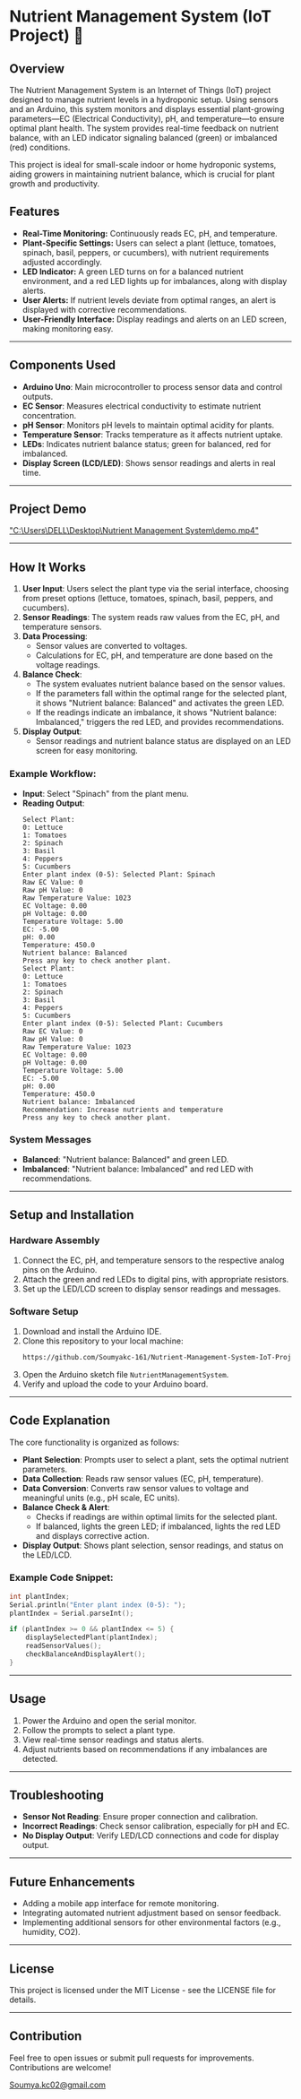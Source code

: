 # Nutrient Management System (IoT Project) 🌱

## Overview
The Nutrient Management System is an Internet of Things (IoT) project designed to manage nutrient levels in a hydroponic setup. Using sensors and an Arduino, this system monitors and displays essential plant-growing parameters—EC (Electrical Conductivity), pH, and temperature—to ensure optimal plant health. The system provides real-time feedback on nutrient balance, with an LED indicator signaling balanced (green) or imbalanced (red) conditions.

This project is ideal for small-scale indoor or home hydroponic systems, aiding growers in maintaining nutrient balance, which is crucial for plant growth and productivity.

## Features
- **Real-Time Monitoring:** Continuously reads EC, pH, and temperature.
- **Plant-Specific Settings:** Users can select a plant (lettuce, tomatoes, spinach, basil, peppers, or cucumbers), with nutrient requirements adjusted accordingly.
- **LED Indicator:** A green LED turns on for a balanced nutrient environment, and a red LED lights up for imbalances, along with display alerts.
- **User Alerts:** If nutrient levels deviate from optimal ranges, an alert is displayed with corrective recommendations.
- **User-Friendly Interface:** Display readings and alerts on an LED screen, making monitoring easy.

---

## Components Used
- **Arduino Uno**: Main microcontroller to process sensor data and control outputs.
- **EC Sensor**: Measures electrical conductivity to estimate nutrient concentration.
- **pH Sensor**: Monitors pH levels to maintain optimal acidity for plants.
- **Temperature Sensor**: Tracks temperature as it affects nutrient uptake.
- **LEDs**: Indicates nutrient balance status; green for balanced, red for imbalanced.
- **Display Screen (LCD/LED)**: Shows sensor readings and alerts in real time.

---

## Project Demo
["C:\Users\DELL\Desktop\Nutrient Management System\demo.mp4"](#)

---

## How It Works
1. **User Input**: Users select the plant type via the serial interface, choosing from preset options (lettuce, tomatoes, spinach, basil, peppers, and cucumbers).
2. **Sensor Readings**: The system reads raw values from the EC, pH, and temperature sensors.
3. **Data Processing**:
   - Sensor values are converted to voltages.
   - Calculations for EC, pH, and temperature are done based on the voltage readings.
4. **Balance Check**:
   - The system evaluates nutrient balance based on the sensor values.
   - If the parameters fall within the optimal range for the selected plant, it shows "Nutrient balance: Balanced" and activates the green LED.
   - If the readings indicate an imbalance, it shows "Nutrient balance: Imbalanced," triggers the red LED, and provides recommendations.
5. **Display Output**:
   - Sensor readings and nutrient balance status are displayed on an LED screen for easy monitoring.

### Example Workflow:
- **Input**: Select "Spinach" from the plant menu.
- **Reading Output**:
  ```
  Select Plant:
  0: Lettuce
  1: Tomatoes
  2: Spinach
  3: Basil
  4: Peppers
  5: Cucumbers
  Enter plant index (0-5): Selected Plant: Spinach
  Raw EC Value: 0
  Raw pH Value: 0
  Raw Temperature Value: 1023
  EC Voltage: 0.00
  pH Voltage: 0.00
  Temperature Voltage: 5.00
  EC: -5.00
  pH: 0.00
  Temperature: 450.0
  Nutrient balance: Balanced
  Press any key to check another plant.
  Select Plant:
  0: Lettuce
  1: Tomatoes
  2: Spinach
  3: Basil
  4: Peppers
  5: Cucumbers
  Enter plant index (0-5): Selected Plant: Cucumbers
  Raw EC Value: 0
  Raw pH Value: 0
  Raw Temperature Value: 1023
  EC Voltage: 0.00
  pH Voltage: 0.00
  Temperature Voltage: 5.00
  EC: -5.00
  pH: 0.00
  Temperature: 450.0
  Nutrient balance: Imbalanced
  Recommendation: Increase nutrients and temperature
  Press any key to check another plant.
  ```

### System Messages
- **Balanced**: "Nutrient balance: Balanced" and green LED.
- **Imbalanced**: "Nutrient balance: Imbalanced" and red LED with recommendations.

---

## Setup and Installation
### Hardware Assembly
1. Connect the EC, pH, and temperature sensors to the respective analog pins on the Arduino.
2. Attach the green and red LEDs to digital pins, with appropriate resistors.
3. Set up the LED/LCD screen to display sensor readings and messages.

### Software Setup
1. Download and install the Arduino IDE.
2. Clone this repository to your local machine:
   ```bash
   https://github.com/Soumyakc-161/Nutrient-Management-System-IoT-Project
   ```
3. Open the Arduino sketch file `NutrientManagementSystem`.
4. Verify and upload the code to your Arduino board.

---

## Code Explanation
The core functionality is organized as follows:

- **Plant Selection**: Prompts user to select a plant, sets the optimal nutrient parameters.
- **Data Collection**: Reads raw sensor values (EC, pH, temperature).
- **Data Conversion**: Converts raw sensor values to voltage and meaningful units (e.g., pH scale, EC units).
- **Balance Check & Alert**:
  - Checks if readings are within optimal limits for the selected plant.
  - If balanced, lights the green LED; if imbalanced, lights the red LED and displays corrective action.
- **Display Output**: Shows plant selection, sensor readings, and status on the LED/LCD.

### Example Code Snippet:
```cpp
int plantIndex;
Serial.println("Enter plant index (0-5): ");
plantIndex = Serial.parseInt();

if (plantIndex >= 0 && plantIndex <= 5) {
    displaySelectedPlant(plantIndex);
    readSensorValues();
    checkBalanceAndDisplayAlert();
}
```

---

## Usage
1. Power the Arduino and open the serial monitor.
2. Follow the prompts to select a plant type.
3. View real-time sensor readings and status alerts.
4. Adjust nutrients based on recommendations if any imbalances are detected.

---

## Troubleshooting
- **Sensor Not Reading**: Ensure proper connection and calibration.
- **Incorrect Readings**: Check sensor calibration, especially for pH and EC.
- **No Display Output**: Verify LED/LCD connections and code for display output.

---

## Future Enhancements
- Adding a mobile app interface for remote monitoring.
- Integrating automated nutrient adjustment based on sensor feedback.
- Implementing additional sensors for other environmental factors (e.g., humidity, CO2).

---

## License
This project is licensed under the MIT License - see the LICENSE file for details.

--- 

## Contribution
Feel free to open issues or submit pull requests for improvements. Contributions are welcome!

Soumya.kc02@gmail.com

